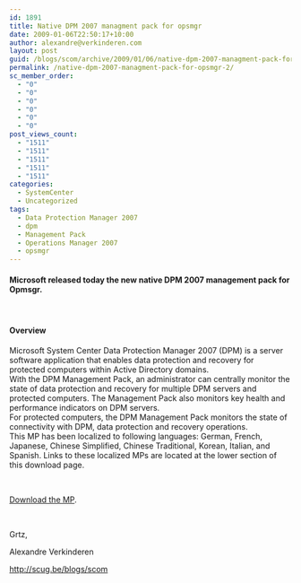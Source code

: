 ```yaml
---
id: 1891
title: Native DPM 2007 managment pack for opsmgr
date: 2009-01-06T22:50:17+10:00
author: alexandre@verkinderen.com
layout: post
guid: /blogs/scom/archive/2009/01/06/native-dpm-2007-managment-pack-for-opsmgr.aspx
permalink: /native-dpm-2007-managment-pack-for-opsmgr-2/
sc_member_order:
  - "0"
  - "0"
  - "0"
  - "0"
  - "0"
  - "0"
post_views_count:
  - "1511"
  - "1511"
  - "1511"
  - "1511"
  - "1511"
categories:
  - SystemCenter
  - Uncategorized
tags:
  - Data Protection Manager 2007
  - dpm
  - Management Pack
  - Operations Manager 2007
  - opsmgr
---
```

#### Microsoft released today the new native DPM 2007 management pack for Opmsgr.

#### &#160;

#### Overview

<a name="Description"></a>Microsoft System Center Data Protection Manager 2007 (DPM) is a server software application that enables data protection and recovery for protected computers within Active Directory domains.  
With the DPM Management Pack, an administrator can centrally monitor the state of data protection and recovery for multiple DPM servers and protected computers. The Management Pack also monitors key health and performance indicators on DPM servers.  
For protected computers, the DPM Management Pack monitors the state of connectivity with DPM, data protection and recovery operations.  
This MP has been localized to following languages: German, French, Japanese, Chinese Simplified, Chinese Traditional, Korean, Italian, and Spanish. Links to these localized MPs are located at the lower section of this download page.

&#160;

<a href="http://www.microsoft.com/downloads/details.aspx?FamilyID=C4F5DA8B-1F8A-4861-9A38-61165FF65236&displaylang=en" target="_blank">Download the MP</a>.

&#160;

Grtz,

Alexandre Verkinderen

<http://scug.be/blogs/scom>